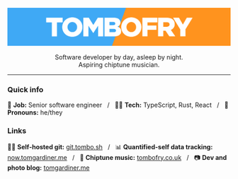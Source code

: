 ![TomboFry](https://raw.githubusercontent.com/TomboFry/TomboFry/master/tombofry.png)
<div align="center">
Software developer by day, asleep by night.
</div>
<div align="center">
Aspiring chiptune musician.
</div>

---

### Quick info

🏢 **Job:** Senior software engineer
&nbsp;&nbsp;/&nbsp;&nbsp;
👨‍💻 **Tech:** TypeScript, Rust, React
&nbsp;&nbsp;/&nbsp;&nbsp;
🧑 **Pronouns:** he/they

### Links

👨‍💻 **Self-hosted git:** [git.tombo.sh](https://git.tombo.sh/tom)
&nbsp;&nbsp;/&nbsp;&nbsp;
📊 **Quantified-self data tracking:** [now.tomgardiner.me](https://now.tomgardiner.me)
&nbsp;&nbsp;/&nbsp;&nbsp;
🎵 **Chiptune music:** [tombofry.co.uk](https://www.tombofry.co.uk)
&nbsp;&nbsp;/&nbsp;&nbsp;
📷 **Dev and photo blog:** [tomgardiner.me](https://www.tomgardiner.me)

